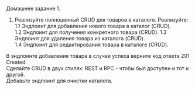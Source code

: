 Домашнее задание 1.

1. Реализуйте полноценный CRUD для товаров в каталоге. Реализуйте:  
1.1 Эндпоинт для добавления нового товара в каталог (CRUD).  
1.2 Эндпоинт для получения конкретного товара (CRUD).
1.3 Эндпоинт для удаления товара из каталога (CRUD).  
1.4 Эндпоинт для редактирования товара в каталоге (CRUD).
   
В эндпоинте добавления товара в случае успеха верните код ответа 201 Created.  
Сделайте CRUD в двух стилях: REST и RPC - чтобы был доступен и тот и другой.  
Добавьте эндпоинт для очистки каталога.
